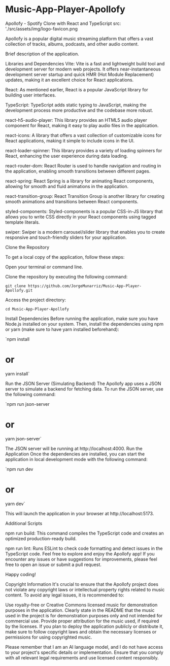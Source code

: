 # Music-App-Player-Apollofy



Apollofy - Spotify Clone with React and TypeScript
src: './src/assets/img/logo-favicon.png


Apollofy is a popular digital music streaming platform that offers a vast collection of tracks, albums, podcasts, and other audio content.

Brief description of the application.

Libraries and Dependencies
Vite: Vite is a fast and lightweight build tool and development server for modern web projects. It offers near-instantaneous development server startup and quick HMR (Hot Module Replacement) updates, making it an excellent choice for React applications.

React: As mentioned earlier, React is a popular JavaScript library for building user interfaces.

TypeScript: TypeScript adds static typing to JavaScript, making the development process more productive and the codebase more robust.

react-h5-audio-player: This library provides an HTML5 audio player component for React, making it easy to play audio files in the application.

react-icons: A library that offers a vast collection of customizable icons for React applications, making it simple to include icons in the UI.

react-loader-spinner: This library provides a variety of loading spinners for React, enhancing the user experience during data loading.

react-router-dom: React Router is used to handle navigation and routing in the application, enabling smooth transitions between different pages.

react-spring: React Spring is a library for animating React components, allowing for smooth and fluid animations in the application.

react-transition-group: React Transition Group is another library for creating smooth animations and transitions between React components.

styled-components: Styled-components is a popular CSS-in-JS library that allows you to write CSS directly in your React components using tagged template literals.

swiper: Swiper is a modern carousel/slider library that enables you to create responsive and touch-friendly sliders for your application.

Clone the Repository

To get a local copy of the application, follow these steps:

Open your terminal or command line.

Clone the repository by executing the following command:


`git clone https://github.com/JorgeMunarriz/Music-App-Player-Apollofy.git`


Access the project directory:

`cd Music-App-Player-Apollofy`

Install Dependencies
Before running the application, make sure you have Node.js installed on your system. Then, install the dependencies using npm or yarn (make sure to have yarn installed beforehand):


`npm install
# or
yarn install`

Run the JSON Server (Simulating Backend)
The Apollofy app uses a JSON server to simulate a backend for fetching data. To run the JSON server, use the following command:


`npm run json-server
# or
yarn json-server`


The JSON server will be running at http://localhost:4000.
Run the Application
Once the dependencies are installed, you can start the application in local development mode with the following command:


`npm run dev
# or
yarn dev`

This will launch the application in your browser at http://localhost:5173.

Additional Scripts

npm run build: This command compiles the TypeScript code and creates an optimized production-ready build.

npm run lint: Runs ESLint to check code formatting and detect issues in the TypeScript code.
Feel free to explore and enjoy the Apollofy app! If you encounter any issues or have suggestions for improvements, please feel free to open an issue or submit a pull request. 

Happy coding!


Copyright Information
It's crucial to ensure that the Apollofy project does not violate any copyright laws or intellectual property rights related to music content. To avoid any legal issues, it is recommended to:

Use royalty-free or Creative Commons licensed music for demonstration purposes in the application.
Clearly state in the README that the music used in the project is for demonstration purposes only and not intended for commercial use.
Provide proper attribution for the music used, if required by the licenses.
If you plan to deploy the application publicly or distribute it, make sure to follow copyright laws and obtain the necessary licenses or permissions for using copyrighted music.

Please remember that I am an AI language model, and I do not have access to your project's specific details or implementation. Ensure that you comply with all relevant legal requirements and use licensed content responsibly.


